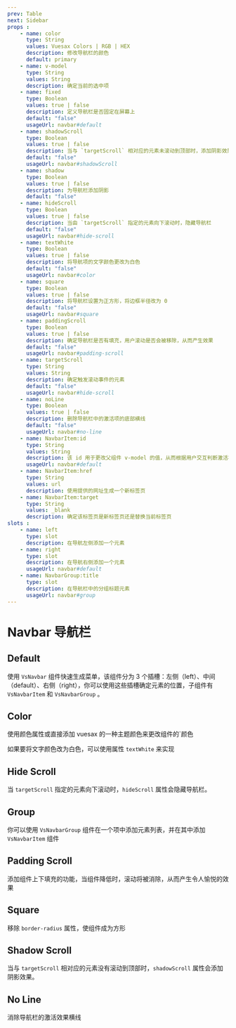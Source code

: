 ```yaml
---
prev: Table
next: Sidebar
props : 
    - name: color
      type: String
      values: Vuesax Colors | RGB | HEX
      description: 修改导航栏的颜色
      default: primary
    - name: v-model
      type: String
      values: String
      description: 确定当前的选中项
    - name: fixed
      type: Boolean
      values: true | false
      description: 定义导航栏是否固定在屏幕上
      default: "false"
      usageUrl: navbar#default
    - name: shadowScroll
      type: Boolean
      values: true | false
      description: 当与 `targetScroll` 相对应的元素未滚动到顶部时，添加阴影效果
      default: "false"
      usageUrl: navbar#shadowScroll
    - name: shadow
      type: Boolean
      values: true | false
      description: 为导航栏添加阴影
      default: "false"
    - name: hideScroll
      type: Boolean
      values: true | false
      description: 当由 `targetScroll` 指定的元素向下滚动时，隐藏导航栏
      default: "false"
      usageUrl: navbar#hide-scroll
    - name: textWhite
      type: Boolean
      values: true | false
      description: 将导航项的文字颜色更改为白色
      default: "false"
      usageUrl: navbar#color
    - name: square
      type: Boolean
      values: true | false
      description: 将导航栏设置为正方形，将边框半径改为 0
      default: "false"
      usageUrl: navbar#square
    - name: paddingScroll
      type: Boolean
      values: true | false
      description: 确定导航栏是否有填充，用户滚动是否会被移除，从而产生效果
      default: "false"
      usageUrl: navbar#padding-scroll
    - name: targetScroll
      type: String
      values: String
      description: 确定触发滚动事件的元素
      default: "false"
      usageUrl: navbar#hide-scroll
    - name: noLine
      type: Boolean
      values: true | false
      description: 删除导航栏中的激活项的底部横线
      default: "false"
      usageUrl: navbar#no-line
    - name: NavbarItem:id
      type: String
      values: String
      description: 该 id 用于更改父组件 v-model 的值，从而根据用户交互判断激活状态
      usageUrl: navbar#default
    - name: NavbarItem:href
      type: String
      values: url
      description: 使用提供的网址生成一个新标签页
    - name: NavbarItem:target
      type: String
      values: _blank
      description: 确定该标签页是新标签页还是替换当前标签页
slots : 
    - name: left
      type: slot
      description: 在导航左侧添加一个元素
    - name: right
      type: slot
      description: 在导航右侧添加一个元素
      usageUrl: navbar#default
    - name: NavbarGroup:title
      type: slot
      description: 在导航栏中的分组标题元素
      usageUrl: navbar#group
---
```


# Navbar 导航栏

<card>

## Default

使用 `VsNavbar` 组件快速生成菜单，该组件分为 3 个插槽：左侧（left）、中间（default）、右侧（right），你可以使用这些插槽确定元素的位置，子组件有 `VsNavbarItem` 和 `VsNavbarGroup` 。

</card>

<card subtitle="Color">

## Color

使用颜色属性或直接添加 vuesax 的一种主题颜色来更改组件的`颜色

如果要将文字颜色改为白色，可以使用属性 `textWhite` 来实现

</card>

<card subtitle="HideScroll">

## Hide Scroll

当 `targetScroll` 指定的元素向下滚动时，`hideScroll` 属性会隐藏导航栏。

</card>

<card subtitle="Group">

## Group

你可以使用 `VsNavbarGroup` 组件在一个项中添加元素列表，并在其中添加 `VsNavbarItem` 组件

</card>

<card subtitle="PaddingScroll">

## Padding Scroll

添加组件上下填充的功能，当组件降低时，滚动将被消除，从而产生令人愉悦的效果

</card>

<card subtitle="Square">

## Square

移除 `border-radius` 属性，使组件成为方形

</card>

<card subtitle="ShadowScroll">

## Shadow Scroll

当与 `targetScroll` 相对应的元素没有滚动到顶部时，`shadowScroll` 属性会添加阴影效果。

</card>

<card subtitle="NoLine">

## No Line

消除导航栏的激活效果横线

</card>

<script setup>
import Api from "../../../../theme/global-components/template/API.tsx"
</script>

<Api/>
